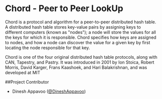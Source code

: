Chord - Peer to Peer LookUp
=======================

Chord is a protocol and algorithm for a peer-to-peer distributed hash table. A distributed hash table 
stores key-value pairs by assigning keys to different computers (known as "nodes"); a node will store 
the values for all the keys for which it is responsible. Chord specifies how keys are assigned to nodes, 
and how a node can discover the value for a given key by first locating the node responsible for that key.

Chord is one of the four original distributed hash table protocols, along with CAN, Tapestry, and Pastry. 
It was introduced in 2001 by Ion Stoica, Robert Morris, David Karger, Frans Kaashoek, and Hari Balakrishnan, 
and was developed at MIT



  
##Project Contributor

* Dinesh Appavoo ([@DineshAppavoo](https://twitter.com/DineshAppavoo))
